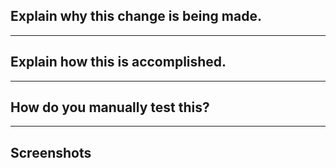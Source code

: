 ## Explain why this change is being made.
---

## Explain how this is accomplished.
---

## How do you manually test this?
---

## Screenshots
